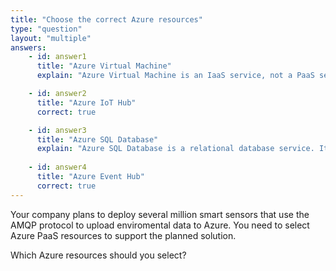 ```yaml
---
title: "Choose the correct Azure resources"
type: "question"
layout: "multiple"
answers:
    - id: answer1
      title: "Azure Virtual Machine"
      explain: "Azure Virtual Machine is an IaaS service, not a PaaS service."

    - id: answer2
      title: "Azure IoT Hub"
      correct: true

    - id: answer3
      title: "Azure SQL Database"
      explain: "Azure SQL Database is a relational database service. It does not support the AMQP protocol."
      
    - id: answer4
      title: "Azure Event Hub"
      correct: true
---
```


Your company plans to deploy several million smart sensors that use the AMQP protocol to upload enviromental data to Azure. You need to select Azure PaaS resources to support the planned solution. 

Which Azure resources should you select?